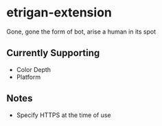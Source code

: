 # etrigan-extension
Gone, gone the form of bot, arise a human in its spot


## Currently Supporting
- Color Depth 
- Platform


## Notes
- Specify HTTPS at the time of use